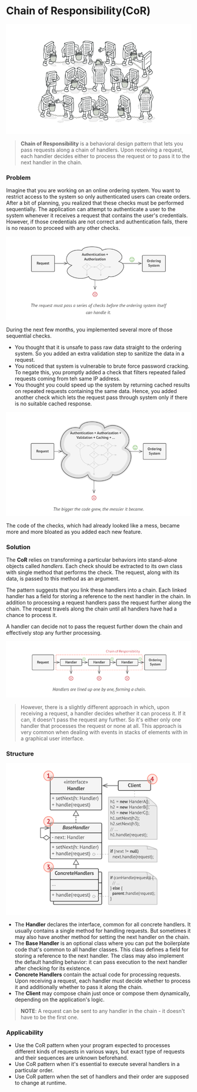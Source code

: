 # Chain of Responsibility(CoR)

![cor](cor.png)

> **Chain of Responsibility** is a behavioral design pattern that lets you pass requests along a chain of handlers. Upon receiving a request, each handler decides either to process the request or to pass it to the next handler in the chain.

### Problem

Imagine that you are working on an  online ordering system. You want to restrict access to the system so only authenticated users can create orders. After a bit of planning, you realized that these checks must be performed sequentially. The application can attempt to authenticate a user to the system whenever it receives a request that contains the user's credentials. However, if those credentials are not correct and authentication fails, there is no reason to proceed with any other checks.

![auth-check](auth-check.png)

During the next few months, you implemented several more of those sequential checks.
* You thought that it is unsafe to pass raw data straight to the ordering system. So you added an extra validation step to sanitize the data in a request.
* You noticed that system is vulnerable to brute force password cracking. To negate this, you promptly added a check that filters repeated failed requests coming from teh same IP address.
* You thought you could speed up the system by returning cached results on repeated requests containing the same data. Hence, you added another check which lets the request pass through system only if there is no suitable cached response.

![seq-checks](seq-checks.png)

The code of the checks, which had already looked like a mess, became more and more bloated as you added each new feature.

### Solution

The **CoR** relies on transforming a particular behaviors into stand-alone objects called _handlers_. Each check should be extracted to its own class with single method that performs the check. The request, along with its data, is passed to this method as an argument.

The pattern suggests that you link these handlers into a chain. Each linked handler has a field for storing a reference to the next handler in the chain. In addition to processing a request handlers pass the request further along the chain. The request travels along the chain until all handlers have had a chance to process it.

A handler can decide not to pass the request further down the chain and effectively stop any further processing.

![handlers-chain](handlers-chain.png)

 > However, there is a slightly different approach in which, upon receiving a request, a handler decides whether it can process it. If it can, it doesn't pass the request any further. So it's either only one handler that processes the request or none at all. This approach is very common when dealing with events in stacks of elements with in a graphical user interface.

### Structure

![structure](structure.png)

* The **Handler** declares the interface, common for all concrete handlers. It usually contains a single method for handling requests. But sometimes it may also have another method for setting the next handler on the chain.
* The **Base Handler** is an optional class where you can put the boilerplate code that's common to all handler classes. This class defines a field for storing a reference to the next handler. The class may also implement the default handling behavior: it can pass execution to the next handler after checking for its existence.
* **Concrete Handlers** contain the actual code for processing requests. Upon receiving a request, each handler must decide whether to process it and additionally whether to pass it along the chain.
* The **Client** may compose chain just once or compose them dynamically, depending on the application's logic.

> **NOTE**: A request can be sent to any handler in the chain  - it doesn't have to be the first one.

### Applicability

* Use the CoR pattern when your program expected to processes different kinds of requests in various ways, but exact type of requests and their sequences are unknown beforehand.
* Use CoR pattern when it's essential to execute several handlers in a particular order.
* Use CoR pattern when the set of handlers and their order are supposed to change at runtime.

